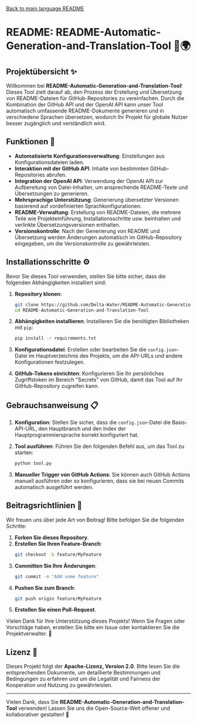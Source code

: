 [Back to main language README](README.md)

# README: README-Automatic-Generation-and-Translation-Tool 📄🌍

## Projektübersicht ✨

Willkommen bei **README-Automatic-Generation-and-Translation-Tool**! Dieses Tool zielt darauf ab, den Prozess der Erstellung und Übersetzung von README-Dateien für GitHub-Repositories zu vereinfachen. Durch die Kombination der GitHub API und der OpenAI API kann unser Tool automatisch umfassende README-Dokumente generieren und in verschiedene Sprachen übersetzen, wodurch Ihr Projekt für globale Nutzer besser zugänglich und verständlich wird.

## Funktionen 🚀

- **Automatisierte Konfigurationsverwaltung**: Einstellungen aus Konfigurationsdateien laden.
- **Interaktion mit der GitHub API**: Inhalte von bestimmten GitHub-Repositories abrufen.
- **Integration der OpenAI API**: Verwendung der OpenAI API zur Aufbereitung von Datei-Inhalten, um ansprechende README-Texte und Übersetzungen zu generieren.
- **Mehrsprachige Unterstützung**: Generierung übersetzter Versionen basierend auf vordefinierten Sprachkonfigurationen.
- **README-Verwaltung**: Erstellung von README-Dateien, die mehrere Teile wie Projekteinführung, Installationsschritte usw. beinhalten und verlinkte Übersetzungsversionen enthalten.
- **Versionskontrolle**: Nach der Generierung von README und Übersetzung werden Änderungen automatisch im GitHub-Repository eingegeben, um die Versionskontrolle zu gewährleisten.

## Installationsschritte ⚙️

Bevor Sie dieses Tool verwenden, stellen Sie bitte sicher, dass die folgenden Abhängigkeiten installiert sind:

1. **Repository klonen**:
   ```bash
   git clone https://github.com/Delta-Water/README-Automatic-Generation-and-Translation-Tool.git
   cd README-Automatic-Generation-and-Translation-Tool
   ```

2. **Abhängigkeiten installieren**:
   Installieren Sie die benötigten Bibliotheken mit `pip`:
   ```bash
   pip install -r requirements.txt
   ```

3. **Konfigurationsdatei**: Erstellen oder bearbeiten Sie die `config.json`-Datei im Hauptverzeichnis des Projekts, um die API-URLs und andere Konfigurationen festzulegen.

4. **GitHub-Tokens einrichten**: Konfigurieren Sie Ihr persönliches Zugriffstoken im Bereich "Secrets" von GitHub, damit das Tool auf Ihr GitHub-Repository zugreifen kann.

## Gebrauchsanweisung 📋

1. **Konfiguration**: Stellen Sie sicher, dass die `config.json`-Datei die Basis-API-URL, den Hauptbranch und den Index der Hauptprogrammiersprache korrekt konfiguriert hat.

2. **Tool ausführen**: Führen Sie den folgenden Befehl aus, um das Tool zu starten:
   ```bash
   python tool.py
   ```

3. **Manueller Trigger von GitHub Actions**: Sie können auch GitHub Actions manuell ausführen oder so konfigurieren, dass sie bei neuen Commits automatisch ausgeführt werden.

## Beitragsrichtlinien 🤝

Wir freuen uns über jede Art von Beitrag! Bitte befolgen Sie die folgenden Schritte:
1. **Forken Sie dieses Repository**.
2. **Erstellen Sie Ihren Feature-Branch**:
   ```bash
   git checkout -b feature/MyFeature
   ```
3. **Committen Sie Ihre Änderungen**:
   ```bash
   git commit -m "Add some feature"
   ```
4. **Pushen Sie zum Branch**:
   ```bash
   git push origin feature/MyFeature
   ```
5. **Erstellen Sie einen Pull-Request**.

Vielen Dank für Ihre Unterstützung dieses Projekts! Wenn Sie Fragen oder Vorschläge haben, erstellen Sie bitte ein Issue oder kontaktieren Sie die Projektverwalter. 🙏

## Lizenz 📜

Dieses Projekt folgt der **Apache-Lizenz, Version 2.0**. Bitte lesen Sie die entsprechenden Dokumente, um detaillierte Bestimmungen und Bedingungen zu erfahren und um die Legalität und Fairness der Kooperation und Nutzung zu gewährleisten.

---

Vielen Dank, dass Sie **README-Automatic-Generation-and-Translation-Tool** verwenden! Lassen Sie uns die Open-Source-Welt offener und kollaborativer gestalten! 💪